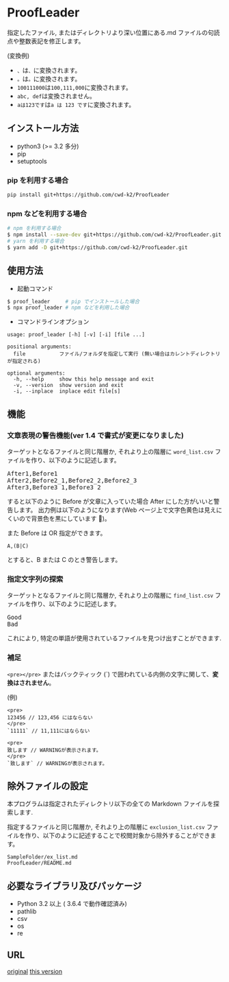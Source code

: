 # ProofLeader

指定したファイル, またはディレクトリより深い位置にある.md ファイルの句読点や整数表記を修正します。

(変換例)

- `、`は`、`に変換されます。
- `。`は`。`に変換されます。
- `100111000`は`100,111,000`に変換されます。
- `abc, def`は変換されません。
- `aは123です`は`a は 123 です`に変換されます。

## インストール方法

- python3 (>= 3.2 多分)
- pip
- setuptools

### pip を利用する場合

```sh
pip install git+https://github.com/cwd-k2/ProofLeader
```

### npm などを利用する場合

```sh
# npm を利用する場合
$ npm install --save-dev git+https://github.com/cwd-k2/ProofLeader.git
# yarn を利用する場合
$ yarn add -D git+https://github.com/cwd-k2/ProofLeader.git
```

## 使用方法

- 起動コマンド

```sh
$ proof_leader     # pip でインストールした場合
$ npx proof_leader # npm などを利用した場合
```

- コマンドラインオプション

```
usage: proof_leader [-h] [-v] [-i] [file ...]

positional arguments:
  file           ファイル/フォルダを指定して実行 (無い場合はカレントディレクトリが指定される)

optional arguments:
  -h, --help     show this help message and exit
  -v, --version  show version and exit
  -i, --inplace  inplace edit file[s]
```

## 機能

### **文章表現の警告機能(ver 1.4 で書式が変更になりました)**

ターゲットとなるファイルと同じ階層か, それより上の階層に `word_list.csv` ファイルを作り、以下のように記述します。

<pre>
After1,Before1
After2,Before2_1,Before2_2,Before2_3
After3,Before3_1,Before3_2
</pre>

すると以下のように Before が文章に入っていた場合 After にした方がいいと警告します。
出力例は以下のようになります(Web ページ上で文字色黄色は見えにくいので背景色を黒にしています )。

また Before は OR 指定ができます。

```
A,(B|C)
```

とすると、B または C のとき警告します。

### 指定文字列の探索

ターゲットとなるファイルと同じ階層か, それより上の階層に `find_list.csv` ファイルを作り、以下のように記述します。

<pre>
Good
Bad
</pre>

これにより, 特定の単語が使用されているファイルを見つけ出すことができます.

### 補足

`<pre></pre>` またはバックティック (\`) で囲われている内側の文字に関して、**変換はされません**。

(例)

```
<pre>
123456 // 123,456 にはならない
</pre>
`11111` // 11,111にはならない
```

```
<pre>
致します // WARNINGが表示されます。
</pre>
`致します` // WARNINGが表示されます。
```

## 除外ファイルの設定

本プログラムは指定されたディレクトリ以下の全ての Markdown ファイルを探索します.

指定するファイルと同じ階層か, それより上の階層に `exclusion_list.csv` ファイルを作り、以下のように記述することで校閲対象から除外することができます。

```
SampleFolder/ex_list.md
ProofLeader/README.md
```

## 必要なライブラリ及びパッケージ

- Python 3.2 以上 ( 3.6.4 で動作確認済み)
- pathlib
- csv
- os
- re

## URL

[original](https://github.com/xryuseix/ProofLeader)
[this version](https://github.com/cwd-k2/ProofLeader)
